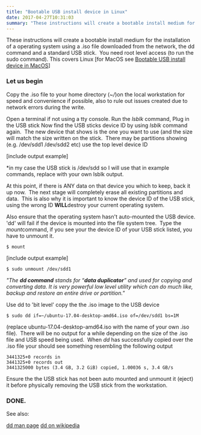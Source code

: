 ```yaml
---
title: "Bootable USB install device in Linux"
date: 2017-04-27T10:31:03
summary: "These instructions will create a bootable install medium for the installation of a operating system using a .iso file downloaded from the network, the dd command and a standard USB..."
---
```


These instructions will create a bootable install medium for the installation of a operating system using a .iso file downloaded from the network, the dd command and a standard USB stick.  You need root level access (to run the sudo command). This covers Linux [for MacOS see [Bootable USB install device in MacOS](https://mikewebblive.wordpress.com/2017/04/27/bootable-usb-install-device-in-macos/)]
### Let us begin


Copy the .iso file to your home directory (*~/*)on the local workstation for speed and convenience if possible, also to rule out issues created due to network errors during the write.

Open a terminal if not using a tty console. Run the *lsblk* command, Plug in the USB stick Now find the USB sticks device ID by using *lsblk* command again.  The new device that shows is the one you want to use (and the size will match the size written on the stick.  There may be partitions showing (e.g. /dev/sdd1 /dev/sdd2 etc) use the top level device ID

[include output example]

*in my case the USB stick is /dev/sdd so I will use that in example commands, replace with your own lsblk output.

At this point, if there is ANY data on that device you which to keep, back it up now.  The next stage will completely erase all existing partitions and data.  This is also why it is important to know the device ID of the USB stick, using the wrong ID **WILL**destroy your current operating system.

Also ensure that the operating system hasn't auto-mounted the USB device. 'dd' will fail if the device is mounted into the file system tree.  Type the *mount*command, if you see your the device ID of your USB stick listed, you have to unmount it.

```
$ mount
```

[include output example]

```
$ sudo unmount /dev/sdd1
```

*"The **dd command** stands for “**data duplicator**” and used for copying and converting data. It is very powerful low level utility which can do much like, backup and restore an entire drive or partition."*

Use dd to 'bit level' copy the the .iso image to the USB device

```
$ sudo dd if=~/ubuntu-17.04-desktop-amd64.iso of=/dev/sdd1 bs=1M
```

(replace ubuntu-17.04-desktop-amd64.iso with the name of your own .iso file).  There will be no output for a while depending on the size of the .iso file and USB speed being used.  When *dd* has successfully copied over the .iso file your should see something resembling the following output

```
3441325+0 records in
3441325+0 records out
3441325000 bytes (3.4 GB, 3.2 GiB) copied, 1.00036 s, 3.4 GB/s
```

Ensure the the USB stick has not been auto mounted and unmount it (eject) it before physically removing the USB stick from the workstation. 

### DONE.


See also:

[dd man page](https://www.gnu.org/software/coreutils/manual/html_node/dd-invocation.html)
[dd on wikipedia](https://en.wikipedia.org/wiki/Dd_(Unix))

